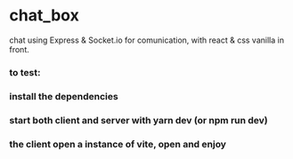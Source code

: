 # chat_box
chat using Express &amp; Socket.io for comunication, with react &amp; css vanilla in front.

### to test: 
### install the dependencies
### start both client and server with yarn dev (or npm run dev)
### the client open a instance of vite, open and enjoy

